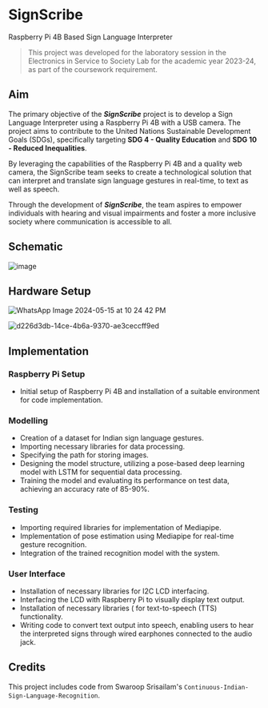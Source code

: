 # SignScribe
Raspberry Pi 4B Based Sign Language Interpreter

> This project was developed for the laboratory session in the Electronics in Service to Society Lab for the academic year 2023-24, as part of the coursework requirement.

## Aim
The primary objective of the ***SignScribe*** project is to develop a Sign Language Interpreter using a Raspberry Pi 4B with a USB camera. The project aims to contribute to the United Nations Sustainable Development Goals (SDGs), specifically targeting **SDG 4 - Quality Education** and **SDG 10 - Reduced Inequalities**.

By leveraging the capabilities of the Raspberry Pi 4B and a quality web camera, the SignScribe team seeks to create a technological solution that can interpret and translate sign language gestures in real-time, to text as well as speech.

Through the development of ***SignScribe***, the team aspires to empower individuals with hearing and visual impairments and foster a more inclusive society where communication is accessible to all.

## Schematic
![image](https://github.com/bazingamofos/SignScribe/assets/69231405/0f55ea17-704f-4c3f-b0aa-a775d13f491f)

## Hardware Setup
![WhatsApp Image 2024-05-15 at 10 24 42 PM](https://github.com/bazingamofos/SignScribe/assets/69231405/de812f2f-13f5-4c92-aa18-41be5733430d)

![d226d3db-14ce-4b6a-9370-ae3ceccff9ed](https://github.com/bazingamofos/SignScribe/assets/69231405/96039f51-bbc5-493a-bb21-d02807a3b05c)

## Implementation

### Raspberry Pi Setup
* Initial setup of Raspberry Pi 4B and installation of a suitable environment for code implementation.

### Modelling
* Creation of a dataset for Indian sign language gestures.
* Importing necessary libraries for data processing.
* Specifying the path for storing images.
* Designing the model structure, utilizing a pose-based deep learning model with LSTM for sequential data processing.
* Training the model and evaluating its performance on test data, achieving an accuracy rate of 85-90%.

### Testing
* Importing required libraries for implementation of Mediapipe.
* Implementation of pose estimation using Mediapipe for real-time gesture recognition.
* Integration of the trained recognition model with the system.

### User Interface
* Installation of necessary libraries for I2C LCD interfacing.
* Interfacing the LCD with Raspberry Pi to visually display text output.
* Installation of necessary libraries ( for text-to-speech (TTS) functionality.
* Writing code to convert text output into speech, enabling users to hear the interpreted signs through wired earphones connected to the audio jack.

## Credits 
This project includes code from Swaroop Srisailam's `Continuous-Indian-Sign-Language-Recognition`.


